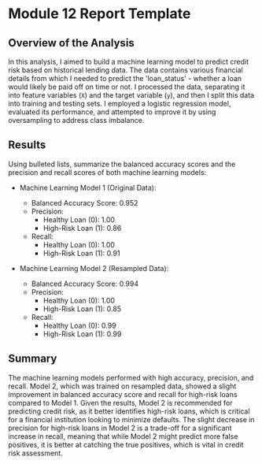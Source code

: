 # Module 12 Report Template

## Overview of the Analysis

In this analysis, I aimed to build a machine learning model to predict credit risk based on historical lending data. The data contains various financial details from which I needed to predict the 'loan_status' - whether a loan would likely be paid off on time or not. I processed the data, separating it into feature variables (`X`) and the target variable (`y`), and then I split this data into training and testing sets. I employed a logistic regression model, evaluated its performance, and attempted to improve it by using oversampling to address class imbalance.


## Results

Using bulleted lists, summarize the balanced accuracy scores and the precision and recall scores of both machine learning models:

* Machine Learning Model 1 (Original Data):
  * Balanced Accuracy Score: 0.952
  * Precision:
    * Healthy Loan (0): 1.00
    * High-Risk Loan (1): 0.86
  * Recall:
    * Healthy Loan (0): 1.00
    * High-Risk Loan (1): 0.91

* Machine Learning Model 2 (Resampled Data):
  * Balanced Accuracy Score: 0.994
  * Precision:
    * Healthy Loan (0): 1.00
    * High-Risk Loan (1): 0.85
  * Recall:
    * Healthy Loan (0): 0.99
    * High-Risk Loan (1): 0.99

## Summary

The machine learning models performed with high accuracy, precision, and recall. Model 2, which was trained on resampled data, showed a slight improvement in balanced accuracy score and recall for high-risk loans compared to Model 1. Given the results, Model 2 is recommended for predicting credit risk, as it better identifies high-risk loans, which is critical for a financial institution looking to minimize defaults. The slight decrease in precision for high-risk loans in Model 2 is a trade-off for a significant increase in recall, meaning that while Model 2 might predict more false positives, it is better at catching the true positives, which is vital in credit risk assessment.
